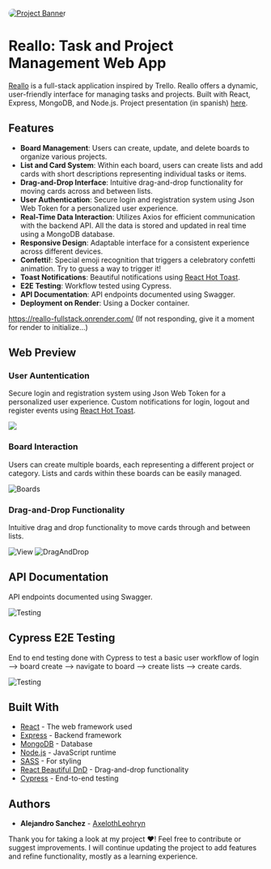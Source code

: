 <div align="c">
  <br />
    <a href="https://reallo-fullstack.onrender.com//" target="_blank">
      <img src="./client/src/assets/cover.png" alt="Project Banner" style="border-radius: 10px;">
    </a>
  <br />
  </div>

# Reallo: Task and Project Management Web App

[Reallo](https://reallo-fullstack.onrender.com/) is a full-stack application inspired by Trello. Reallo offers a dynamic, user-friendly interface for managing tasks and projects. Built with React, Express, MongoDB, and Node.js.
Project presentation (in spanish) [here](https://www.canva.com/design/DAF3X13sgTk/IQ_TRG93Xi9Tkexf9WvxPA/view?utm_content=DAF3X13sgTk&utm_campaign=designshare&utm_medium=link&utm_source=editor).

## Features

- **Board Management**: Users can create, update, and delete boards to organize various projects.
- **List and Card System**: Within each board, users can create lists and add cards with short descriptions representing individual tasks or items.
- **Drag-and-Drop Interface**: Intuitive drag-and-drop functionality for moving cards across and between lists.
- **User Authentication**: Secure login and registration system using Json Web Token for a personalized user experience.
- **Real-Time Data Interaction**: Utilizes Axios for efficient communication with the backend API. All the data is stored and updated in real time using a MongoDB database.
- **Responsive Design**: Adaptable interface for a consistent experience across different devices.
- **Confetti!**: Special emoji recognition that triggers a celebratory confetti animation. Try to guess a way to trigger it!
- **Toast Notifications**: Beautiful notifications using [React Hot Toast](https://github.com/timolins/react-hot-toast).
- **E2E Testing**: Workflow tested using Cypress.
- **API Documentation**: API endpoints documented using Swagger.
- **Deployment on Render**: Using a Docker container.

https://reallo-fullstack.onrender.com/
(If not responding, give it a moment for render to initialize...)

## Web Preview

### User Auntentication

Secure login and registration system using Json Web Token for a personalized user experience. Custom notifications for login, logout and register events using [React Hot Toast](https://github.com/timolins/react-hot-toast).

 <img src='./client/src/assets/login.png'>

### Board Interaction

Users can create multiple boards, each representing a different project or category. Lists and cards within these boards can be easily managed.

![Boards](./client/src/assets/boards.png)

### Drag-and-Drop Functionality

Intuitive drag and drop functionality to move cards through and between lists.

![View](./client/src/assets/view.png)
![DragAndDrop](./client/src/assets/dnd.png)

## API Documentation

API endpoints documented using Swagger.

![Testing](./client/src/assets/docs.png)

## Cypress E2E Testing

End to end testing done with Cypress to test a basic user workflow of login --> board create --> navigate to board --> create lists --> create cards.

![Testing](./client/src/assets/testing.png)

## Built With

- [React](https://reactjs.org/) - The web framework used
- [Express](https://expressjs.com/) - Backend framework
- [MongoDB](https://www.mongodb.com/) - Database
- [Node.js](https://nodejs.org/) - JavaScript runtime
- [SASS](https://sass-lang.com/) - For styling
- [React Beautiful DnD](https://github.com/atlassian/react-beautiful-dnd) - Drag-and-drop functionality
- [Cypress](https://www.cypress.io/) - End-to-end testing

## Authors

- **Alejandro Sanchez** - [AxelothLeohryn](https://github.com/AxelothLeohryn)

Thank you for taking a look at my project ❤️! Feel free to contribute or suggest improvements. I will continue updating the project to add features and refine functionality, mostly as a learning experience.
